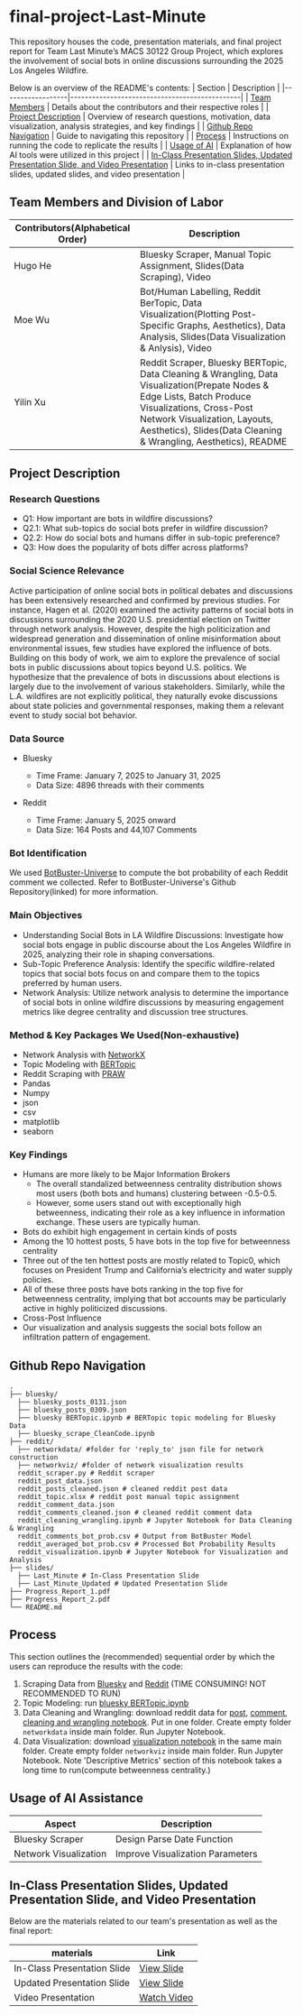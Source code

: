 # final-project-Last-Minute

This repository houses the code, presentation materials, and final project report for Team Last Minute’s MACS 30122 Group Project, which explores the involvement of social bots in online discussions surrounding the 2025 Los Angeles Wildfire.

Below is an overview of the README's contents:
| Section          | Description                                   |
|------------------|-----------------------------------------------|
| [Team Members](#team-members-and-division-of-labor) | Details about the contributors and their respective roles |
| [Project Description](#project-description) | 	Overview of research questions, motivation, data visualization, analysis strategies, and key findings |
| [Github Repo Navigation](#github-repo-navigation) | Guide to navigating this repository |
| [Process](#process) | Instructions on running the code to replicate the results |
| [Usage of AI](#usage-of-ai-assistance) | 	Explanation of how AI tools were utilized in this project |
| [In-Class Presentation Slides, Updated Presentation Slide, and Video Presentation](#in-class-presentation-slides-updated-presentation-slide-and-video-presentation) | Links to in-class presentation slides, updated slides, and video presentation |

## Team Members and Division of Labor
| Contributors(Alphabetical Order)  | Description                                   |
|------------------|-----------------------------------------------|
| Hugo He  | Bluesky Scraper, Manual Topic Assignment, Slides(Data Scraping), Video| 
| Moe Wu  | Bot/Human Labelling, Reddit BerTopic, Data Visualization(Plotting Post-Specific Graphs, Aesthetics), Data Analysis, Slides(Data Visualization & Anlysis), Video| 
| Yilin Xu  | Reddit Scraper, Bluesky BERTopic, Data Cleaning & Wrangling, Data Visualization(Prepate Nodes & Edge Lists, Batch Produce Visualizations, Cross-Post Network Visualization, Layouts, Aesthetics), Slides(Data Cleaning & Wrangling, Aesthetics), README| 

## Project Description

### Research Questions
- Q1: How important are bots in wildfire discussions?
- Q2.1: What sub-topics do social bots prefer in wildfire discussion?
- Q2.2: How do social bots and humans differ in sub-topic preference?
- Q3: How does the popularity of bots differ across platforms?

### Social Science Relevance  
Active participation of online social bots in political debates and discussions has been extensively researched and confirmed by previous studies. For instance, Hagen et al. (2020) examined the activity patterns of social bots in discussions surrounding the 2020 U.S. presidential election on Twitter through network analysis. However, despite the high politicization and widespread generation and dissemination of online misinformation about environmental issues, few studies have explored the influence of bots. Building on this body of work, we aim to explore the prevalence of social bots in public discussions about topics beyond U.S. politics. We hypothesize that the prevalence of bots in discussions about elections is largely due to the involvement of various stakeholders. Similarly, while the L.A. wildfires are not explicitly political, they naturally evoke discussions about state policies and governmental responses, making them a relevant event to study social bot behavior. 

### Data Source
- Bluesky
  - Time Frame: January 7, 2025 to January 31, 2025
  - Data Size: 4896 threads with their comments

- Reddit
  - Time Frame: January 5, 2025 onward
  - Data Size: 164 Posts and 44,107 Comments

### Bot Identification
We used [BotBuster-Universe](https://github.com/quarbby/BotBuster-Universe) to compute the bot probability of each Reddit comment we collected. Refer to BotBuster-Universe's Github Repository(linked) for more information. 

### Main Objectives
- Understanding Social Bots in LA Wildfire Discussions: Investigate how social bots engage in public discourse about the Los Angeles Wildfire in 2025, analyzing their role in shaping conversations.
- Sub-Topic Preference Analysis: Identify the specific wildfire-related topics that social bots focus on and compare them to the topics preferred by human users.
- Network Analysis: Utilize network analysis to determine the importance of social bots in online wildfire discussions by measuring engagement metrics like degree centrality and discussion tree structures.

### Method & Key Packages We Used(Non-exhaustive)
- Network Analysis with [NetworkX](https://networkx.org/documentation/stable/reference/index.html)
- Topic Modeling with [BERTopic](https://maartengr.github.io/BERTopic/api/bertopic.html)
- Reddit Scraping with [PRAW](https://praw.readthedocs.io/en/stable/index.html)
- Pandas
- Numpy
- json
- csv
- matplotlib
- seaborn

### Key Findings
- Humans are more likely to be Major Information Brokers
  - The overall standalized betweenness centrality distribution shows most users (both bots and humans) clustering between -0.5-0.5.
  - However, some users stand out with exceptionally high betweenness, indicating their role as a key influence in information exchange. These users are typically human.
- Bots do exhibit high engagement in certain kinds of posts
 - Among the 10 hottest posts, 5 have bots in the top five for betweenness centrality
 - Three out of the ten hottest posts are mostly related to Topic0, which focuses on President Trump and California’s electricity and water supply policies.
 - All of these three posts have bots ranking in the top five for betweenness centrality, implying that bot accounts may be particularly active in highly politicized discussions.
- Cross-Post Influence
 - Our visualization and analysis suggests the social bots follow an infiltration pattern of engagement.

## Github Repo Navigation
    .
    ├── bluesky/
      ├── bluesky_posts_0131.json
      ├── bluesky_posts_0309.json
      ├── bluesky BERTopic.ipynb # BERTopic topic modeling for Bluesky Data
      ├── bluesky_scrape_CleanCode.ipynb
    ├── reddit/    
      ├── networkdata/ #folder for 'reply_to' json file for network construction
      ├── networkviz/ #folder of network visualization results
      reddit_scraper.py # Reddit scraper
      reddit_post_data.json
      reddit_posts_cleaned.json # cleaned reddit post data
      reddit_topic.xlsx # reddit post manual topic assignment
      reddit_comment_data.json
      reddit_comments_cleaned.json # cleaned reddit comment data
      reddit_cleaning_wrangling.ipynb # Jupyter Notebook for Data Cleaning & Wrangling
      reddit_comments_bot_prob.csv # Output from BotBuster Model
      reddit_averaged_bot_prob.csv # Processed Bot Probability Results
      reddit_visualization.ipynb # Jupyter Notebook for Visualization and Analysis
    ├── slides/    
      ├── Last_Minute # In-Class Presentation Slide
      ├── Last_Minute_Updated # Updated Presentation Slide
    ├── Progress_Report_1.pdf     
    ├── Progress_Report_2.pdf                 
    └── README.md


## Process

This section outlines the (recommended) sequential order by which the users can reproduce the results with the code:  
1. Scraping Data from [Bluesky](bluesky/bluesky_scrape_CleanCode.ipynb) and [Reddit](reddit/reddit_scraper.py) (TIME CONSUMING! NOT RECOMMENDED TO RUN)  
2. Topic Modeling: run [bluesky BERTopic.ipynb](https://github.com/macs30122-winter25/final-project-last-minute/blob/a533acd35440098d1f25ecec618b7ea936941858/bluesky/bluesky%20BERTopic.ipynb)  
3. Data Cleaning and Wrangling: download reddit data for [post](reddit/reddit_post_data.json), [comment](reddit/reddit_comment_data.json), [cleaning and wrangling notebook](reddit/reddit_cleaning_wrangling.ipynb). Put in one folder. Create empty folder `networkdata` inside main folder. Run Jupyter Notebook.  
4. Data Visualization: download [visualization notebook](reddit/reddit_visualization_final.ipynb) in the same main folder. Create empty folder `networkviz` inside main folder. Run Jupyter Notebook. Note 'Descriptive Metrics' section of this notebook takes a long time to run(compute betweenness centrality.)  


## Usage of AI Assistance

| Aspect                      | Description                                                                                  |
|-----------------------------|----------------------------------------------------------------------------------------------|
| Bluesky Scraper  | Design Parse Date Function                                      |
| Network Visualization  | Improve Visualization Parameters                                      |


## In-Class Presentation Slides, Updated Presentation Slide, and Video Presentation
Below are the materials related to our team's presentation as well as the final report:

|  materials               | Link                                                                                           |
|------------------------------|------------------------------------------------------------------------------------------------|
| In-Class Presentation Slide  | [View Slide](https://drive.google.com/file/d/1l__2GNCp4-6oQd9xErsNj648UF1IXLJM/view?usp=drive_link) |
| Updated Presentation Slide   | [View Slide](https://docs.google.com/presentation/d/1ZBmHigzorOr59d_jzhNyYkBCHIX91uLrL6bLp3pvZ5k/edit?usp=sharing)  |
| Video Presentation           | [Watch Video](https://drive.google.com/file/d/1j49E0GIaIM8BxXCVaTf_9xyeh88dYAZS/view?usp=sharing)                                                                               |
